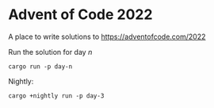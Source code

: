 # Advent of Code 2022

A place to write solutions to https://adventofcode.com/2022


Run the solution for day _n_

```
cargo run -p day-n
```

Nightly:

```
cargo +nightly run -p day-3
```

